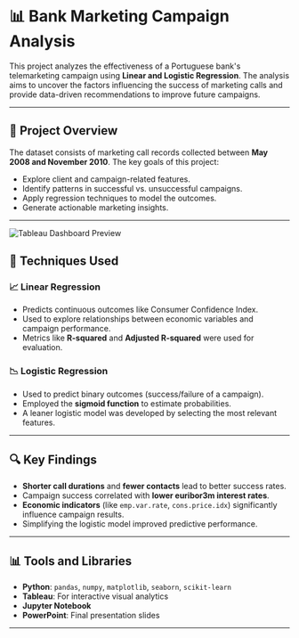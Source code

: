 # 📊 Bank Marketing Campaign Analysis

This project analyzes the effectiveness of a Portuguese bank's telemarketing campaign using **Linear and Logistic Regression**. The analysis aims to uncover the factors influencing the success of marketing calls and provide data-driven recommendations to improve future campaigns.

---



## 📌 Project Overview

The dataset consists of marketing call records collected between **May 2008 and November 2010**. The key goals of this project:

- Explore client and campaign-related features.
- Identify patterns in successful vs. unsuccessful campaigns.
- Apply regression techniques to model the outcomes.
- Generate actionable marketing insights.

---
![Tableau Dashboard Preview](dashboard_preview.png)

## 🧠 Techniques Used

### 📈 Linear Regression

- Predicts continuous outcomes like Consumer Confidence Index.
- Used to explore relationships between economic variables and campaign performance.
- Metrics like **R-squared** and **Adjusted R-squared** were used for evaluation.

### 📉 Logistic Regression

- Used to predict binary outcomes (success/failure of a campaign).
- Employed the **sigmoid function** to estimate probabilities.
- A leaner logistic model was developed by selecting the most relevant features.

---

## 🔍 Key Findings

- **Shorter call durations** and **fewer contacts** lead to better success rates.
- Campaign success correlated with **lower euribor3m interest rates**.
- **Economic indicators** (like `emp.var.rate`, `cons.price.idx`) significantly influence campaign results.
- Simplifying the logistic model improved predictive performance.

---

## 📊 Tools and Libraries

- **Python**: `pandas`, `numpy`, `matplotlib`, `seaborn`, `scikit-learn`
- **Tableau**: For interactive visual analytics
- **Jupyter Notebook**
- **PowerPoint**: Final presentation slides


---

